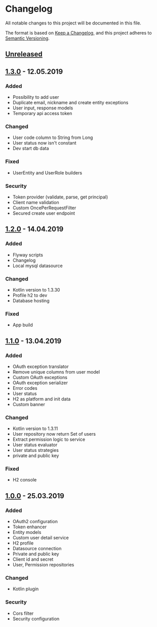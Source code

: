 # Changelog
All notable changes to this project will be documented in this file.

The format is based on [Keep a Changelog](https://keepachangelog.com/en/1.0.0/),
and this project adheres to [Semantic Versioning](https://semver.org/spec/v2.0.0.html).

## [Unreleased]

## [1.3.0] - 12.05.2019
### Added
- Possibility to add user
- Duplicate email, nickname and create entity exceptions
- User input, response models
- Temporary api access token

### Changed
- User code column to String from Long
- User status now isn't constant
- Dev start db data

### Fixed
- UserEntity and UserRole builders

### Security
- Token provider (validate, parse, get principal)
- Client name validation
- Custom OncePerRequestFilter
- Secured create user endpoint

## [1.2.0] - 14.04.2019
### Added
- Flyway scripts
- Changelog
- Local mysql datasource

### Changed
- Kotlin version to 1.3.30
- Profile h2 to dev
- Database hosting

### Fixed
- App build

## [1.1.0] - 13.04.2019
### Added
- OAuth exception translator
- Remove unique columns from user model
- Custom OAuth exceptions
- OAuth exception serializer
- Error codes
- User status
- H2 as platform and init data
- Custom banner

### Changed
- Kotlin version to 1.3.11
- User repository now return Set of users
- Extract permission logic to service
- User status evaluator
- User status strategies
- private and public key

### Fixed
- H2 console

## [1.0.0] - 25.03.2019
### Added
- OAuth2 configuration
- Token enhancer
- Entity models
- Custom user detail service
- H2 profile
- Datasource connection
- Private and public key
- Client id and secret
- User, Permission repositories

### Changed
- Kotlin plugin

### Security
- Cors filter
- Security configuration

[Unreleased]: https://github.com/FoioK/Auth-Service/compare/release/1.3.0...HEAD
[1.3.0]: https://github.com/FoioK/Auth-Service/compare/release/1.2.0...release/1.3.0
[1.2.0]: https://github.com/FoioK/Auth-Service/compare/release/1.1.0...release/1.2.0
[1.1.0]: https://github.com/FoioK/Auth-Service/compare/release/1.0.0...release/1.1.0
[1.0.0]: https://github.com/FoioK/Auth-Service/releases/tag/1.0.0